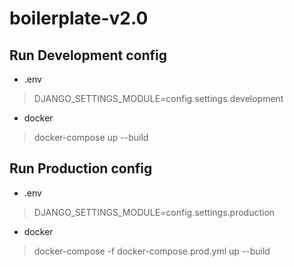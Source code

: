 # boilerplate-v2.0

## Run Development config
- .env
> DJANGO_SETTINGS_MODULE=config.settings.development
- docker 
> docker-compose up --build


## Run Production config
- .env
> DJANGO_SETTINGS_MODULE=config.settings.production
- docker
> docker-compose -f docker-compose.prod.yml up --build
